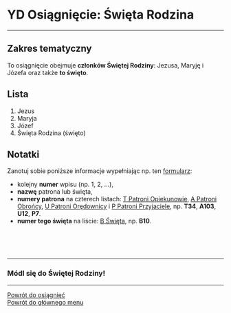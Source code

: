 # <span class="status status-list"><span class="status status-list">YD</span> Osiągnięcie: Święta Rodzina</span>
---
## Zakres tematyczny
To osiągnięcie obejmuje **członków Świętej Rodziny**: Jezusa, Maryję i Józefa oraz także **to święto**.
## Lista
1. Jezus
1. Maryja
1. Józef
1. Święta Rodzina (święto)
## Notatki
Zanotuj sobie poniższe informacje wypełniając np. ten [formularz](../../pl/pdf/lista_v1_yd_swieta_rodzina_ye_ewangelisci_yf_aniolowie.pdf):
- kolejny **numer** wpisu (np. 1, 2, ...),
- **nazwę** patrona lub święta,
- **numery patrona** na czterech listach: [<span class="status status-list"><span class="status status-yellow">T</span> Patroni Opiekunowie</span>](patroni_opiekunowie.md), [<span class="status status-list"><span class="status status-blue">A</span> Patroni Obrońcy</span>](patroni_obroncy.md), [<span class="status status-list"><span class="status status-red">U</span> Patroni Orędownicy</span>](patroni_oredownicy.md) i [<span class="status status-list"><span class="status status-white">P</span> Patroni Przyjaciele</span>](patroni_przyjaciele.md), np. **T34**, **A103**, **U12**, **P7**.
- **numer tego święta** na liście: [<span class="status status-list"><span class="status status-white">B</span> Święta</span>](swieta.md), np. **B10**.

<br />
<br />
<br />

---
### Módl się do Świętej Rodziny!

---
[Powrót do osiągnięć](jak_zdobywac_osiagniecia.md)  
[Powrót do głównego menu](index.md)
